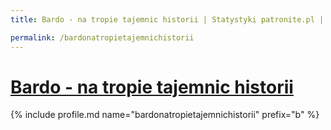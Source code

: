 ```yaml
---
title: Bardo - na tropie tajemnic historii | Statystyki patronite.pl | Patromierz

permalink: /bardonatropietajemnichistorii
---
```


# [Bardo - na tropie tajemnic historii](https://patronite.pl/bardonatropietajemnichistorii)

{% include profile.md name="bardonatropietajemnichistorii" prefix="b" %}
